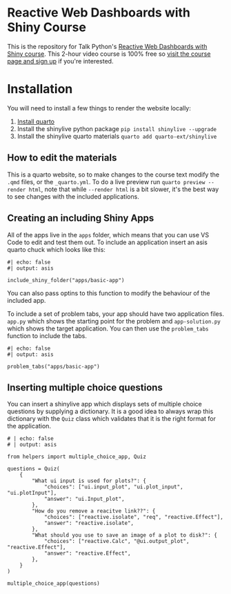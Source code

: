 # Reactive Web Dashboards with Shiny Course

This is the repository for Talk Python's [Reactive Web Dashboards with Shiny course](https://training.talkpython.fm/courses/reactive-web-dashboards-with-shiny-for-data-science). This 2-hour video course is 100% free so [visit the course page and sign up](https://training.talkpython.fm/courses/reactive-web-dashboards-with-shiny-for-data-science) if you're interested.

# Installation

You will need to install a few things to render the website locally:

1) [Install quarto](https://quarto.org/docs/get-started/)
2) Install the shinylive python package `pip install shinylive --upgrade`
3) Install the shinylive quarto materials `quarto add quarto-ext/shinylive`

## How to edit the materials

This is a quarto website, so to make changes to the course text modify the `.qmd` files, or the `_quarto.yml`.
To do a live preview run `quarto preview --render html`, note that while `--render html` is a bit slower, it's the best way to see changes with the included applications. 

## Creating an including Shiny Apps

All of the apps live in the `apps` folder, which means that you can use VS Code to edit and test them out. 
To include an application insert an asis quarto chuck which looks like this:

```{python}
#| echo: false
#| output: asis

include_shiny_folder("apps/basic-app")
```

You can also pass optins to this function to modify the behaviour of the included app. 

To include a set of problem tabs, your app should have two application files. `app.py` which shows the starting point for the problem and `app-solution.py` which shows the target application. 
You can then use the `problem_tabs` function to include the tabs.

```{python}
#| echo: false
#| output: asis

problem_tabs("apps/basic-app")
```

## Inserting multiple choice questions

You can insert a shinylive app which displays sets of multiple choice questions by supplying a dictionary. 
It is a good idea to always wrap this dictionary with the `Quiz` class which validates that it is the right format for the application.

```{python}
# | echo: false
# | output: asis

from helpers import multiple_choice_app, Quiz

questions = Quiz(
    {
        "What ui input is used for plots?": {
            "choices": ["ui.input_plot", "ui.plot_input", "ui.plotInput"],
            "answer": "ui.Input_plot",
        },
        "How do you remove a reacitve link??": {
            "choices": ["reactive.isolate", "req", "reactive.Effect"],
            "answer": "reactive.isolate",
        },
        "What should you use to save an image of a plot to disk?": {
            "choices": ["reactive.Calc", "@ui.output_plot", "reactive.Effect"],
            "answer": "reactive.Effect",
        },
    }
)

multiple_choice_app(questions)
```